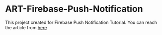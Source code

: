 # ART-Firebase-Push-Notification
This project created for Firebase Push Notification Tutorial. You can reach the article from [here](http://www.cinarr.com/2021/04/firebase-push-notification-kotlin-tutorial-series-3) 
